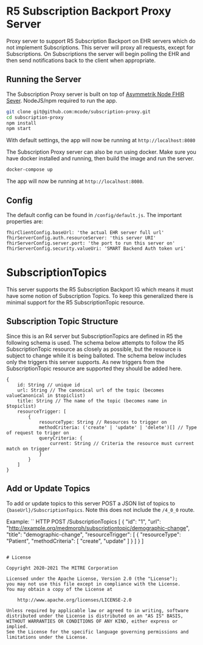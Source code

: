 # R5 Subscription Backport Proxy Server

Proxy server to support R5 Subscription Backport on EHR servers which do not implement Subscriptions. This server will proxy all requests, except for Subscriptions. On Subscriptions the server will begin polling the EHR and then send notifications back to the client when appropriate.

## Running the Server

The Subscription Proxy server is built on top of [Asymmetrik Node FHIR Sever](https://github.com/Asymmetrik/node-fhir-server-core). NodeJS/npm required to run the app.

```sh
git clone git@github.com:mcode/subscription-proxy.git
cd subscription-proxy
npm install
npm start
```

With default settings, the app will now be running at `http://localhost:8080`

The Subscription Proxy server can also be run using docker. Make sure you have docker installed and running, then build the image and run the server.

```./build-docker-image.bat
docker-compose up
```

The app will now be running at `http://localhost:8080`.

## Config

The default config can be found in `/config/default.js`. The important properties are:

```
fhirClientConfig.baseUrl: 'the actual EHR server full url'
fhirServerConfig.auth.resourceServer: 'this server URI'
fhirServerConfig.server.port: 'the port to run this server on'
fhirServerConfig.security.valueUri: 'SMART Backend Auth token uri'
```

# SubscriptionTopics

This server supports the R5 Subscription Backport IG which means it must have some notion of Subscription Topics. To keep this generalized there is minimal support for the R5 SubscriptionTopic resource.

## Subscription Topic Structure

Since this is an R4 server but SubscriptionTopics are defined in R5 the following schema is used. The schema below attempts to follow the R5 SubscriptionTopic resource as closely as possible, but the resource is subject to change while it is being balloted. The schema below includes only the triggers this server supports. As new triggers from the SubscriptionTopic resource are supported they should be added here.

```
{
    id: String // unique id
    url: String // The canonical url of the topic (becomes valueCanonical in $topiclist)
    title: String // The name of the topic (becomes name in $topiclist)
    resourceTrigger: [
        {
            resourceType: String // Resources to trigger on
            methodCriteria: ('create' | 'update' | 'delete')[] // Type of request to triger on
            queryCriteria: {
                current: String // Criteria the resource must current match on trigger
            }
        }
    ]
}
```

## Add or Update Topics

To add or update topics to this server POST a JSON list of topics to `{baseUrl}/SubscriptionTopics`. Note this does not include the `/4_0_0` route.

Example:
``
HTTP POST /SubscriptionTopics
[ 
    {
        "id": "1",
        "url": "http://example.org/medmorph/subscriptiontopic/demographic-change",
        "title": "demographic-change",
        "resourceTrigger": [
            {
                "resourceType": "Patient",
                "methodCriteria": [ "create", "update" ]
            }
        ]
    }
]
```

# License

Copyright 2020-2021 The MITRE Corporation

Licensed under the Apache License, Version 2.0 (the "License");
you may not use this file except in compliance with the License.
You may obtain a copy of the License at

    http://www.apache.org/licenses/LICENSE-2.0

Unless required by applicable law or agreed to in writing, software
distributed under the License is distributed on an "AS IS" BASIS,
WITHOUT WARRANTIES OR CONDITIONS OF ANY KIND, either express or implied.
See the License for the specific language governing permissions and
limitations under the License.
